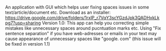 An application with GUI which helps user fixing spaces issues in some text/article/document etc. 
Download as an installer: https://drive.google.com/drive/folders/1rxlP_r7VqY3scYGzdJpk3QADHxkLkpg7?usp=sharing
Version 1.0:
This app can help you correcting simple mistakes like unnecessary spaces around pucntuation marks etc.
Using "Fix sentence separation" if you have web-adresses or emails in your text may cause appearance of unnecessary spaces like "google. com" (this issue will be fixed in version 1.1) 

